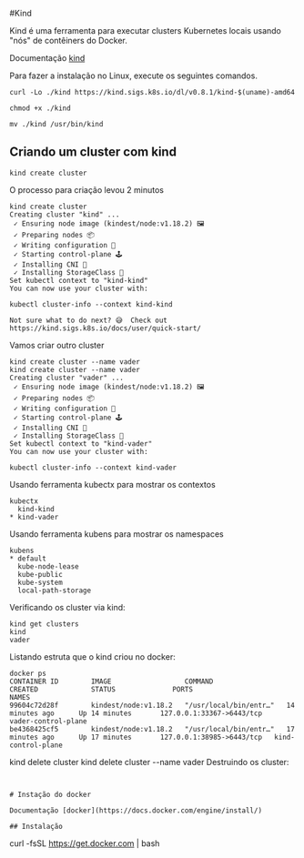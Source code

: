 #Kind

Kind é uma ferramenta para executar clusters Kubernetes locais usando "nós" de contêiners do Docker.

Documentação [kind](https://kind.sigs.k8s.io/docs/user/quick-start/)

Para fazer a instalação no Linux, execute os seguintes comandos.
```
curl -Lo ./kind https://kind.sigs.k8s.io/dl/v0.8.1/kind-$(uname)-amd64
```

```
chmod +x ./kind
```

```
mv ./kind /usr/bin/kind
```

## Criando um cluster com kind

```
kind create cluster
```

O processo para criação levou 2 minutos
```
kind create cluster
Creating cluster "kind" ...
 ✓ Ensuring node image (kindest/node:v1.18.2) 🖼 
 ✓ Preparing nodes 📦  
 ✓ Writing configuration 📜 
 ✓ Starting control-plane 🕹️ 
 ✓ Installing CNI 🔌 
 ✓ Installing StorageClass 💾 
Set kubectl context to "kind-kind"
You can now use your cluster with:

kubectl cluster-info --context kind-kind

Not sure what to do next? 😅  Check out https://kind.sigs.k8s.io/docs/user/quick-start/
```

Vamos criar outro cluster
```
kind create cluster --name vader
kind create cluster --name vader
Creating cluster "vader" ...
 ✓ Ensuring node image (kindest/node:v1.18.2) 🖼
 ✓ Preparing nodes 📦  
 ✓ Writing configuration 📜 
 ✓ Starting control-plane 🕹️ 
 ✓ Installing CNI 🔌 
 ✓ Installing StorageClass 💾 
Set kubectl context to "kind-vader"
You can now use your cluster with:

kubectl cluster-info --context kind-vader
```

Usando ferramenta kubectx para mostrar os contextos

```
kubectx
  kind-kind
* kind-vader 
```

Usando ferramenta kubens para mostrar os namespaces

```
kubens
* default
  kube-node-lease
  kube-public
  kube-system
  local-path-storage

```
Verificando os cluster via kind:
```
kind get clusters
kind
vader
```
Listando estruta que o kind criou no docker:

```
docker ps
CONTAINER ID        IMAGE                  COMMAND                  CREATED             STATUS              PORTS                       NAMES
99604c72d28f        kindest/node:v1.18.2   "/usr/local/bin/entr…"   14 minutes ago      Up 14 minutes       127.0.0.1:33367->6443/tcp   vader-control-plane
be4368425cf5        kindest/node:v1.18.2   "/usr/local/bin/entr…"   17 minutes ago      Up 17 minutes       127.0.0.1:38985->6443/tcp   kind-control-plane

```
kind delete cluster
kind delete cluster --name vader
Destruindo os cluster:
```


# Instação do docker 

Documentação [docker](https://docs.docker.com/engine/install/)

## Instalação

```
 curl -fsSL https://get.docker.com | bash
```